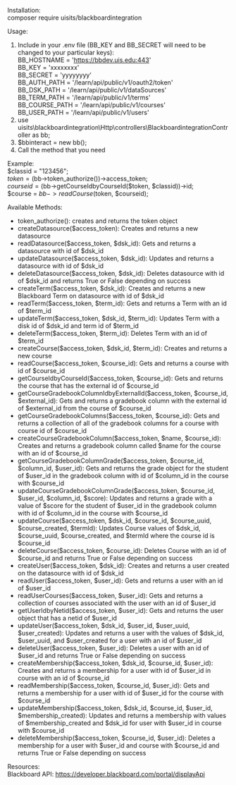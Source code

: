 Installation:  
composer require uisits/blackboardintegration  

Usage:  
1. Include in your .env file (BB_KEY and BB_SECRET will need to be changed to your particular keys):   
	BB_HOSTNAME = 'https://bbdev.uis.edu:443'   
	BB_KEY = 'xxxxxxxx'    
	BB_SECRET = 'yyyyyyyy'   
	BB_AUTH_PATH = '/learn/api/public/v1/oauth2/token'   
	BB_DSK_PATH = '/learn/api/public/v1/dataSources'   
	BB_TERM_PATH = '/learn/api/public/v1/terms'   
	BB_COURSE_PATH = '/learn/api/public/v1/courses'   
	BB_USER_PATH = '/learn/api/public/v1/users'   
2. use uisits\blackboardintegration\Http\controllers\BlackboardintegrationController as bb;  
3. $bbinteract = new bb();  
4. Call the method that you need  

Example:   
$classid = "123456";   
$token = ($bb->token_authorize())->access_token;  
$courseid = ($bb->getCourseIdbyCourseId($token, $classid))->id;  
$course = $bb->readCourse($token, $courseid);  

Available Methods:  
- token_authorize(): creates and returns the token object
- createDatasource($access_token): Creates and returns a new datasource 
- readDatasource($access_token, $dsk_id): Gets and returns a datasource with id of $dsk_id
- updateDatasource($access_token, $dsk_id): Updates and returns a datasource with id of $dsk_id
- deleteDatasource($access_token, $dsk_id): Deletes datasource with id of $dsk_id and returns True or False depending on success
- createTerm($access_token, $dsk_id): Creates and returns a new Blackboard Term on datasource with id of $dsk_id
- readTerm($access_token, $term_id): Gets and returns a Term with an id of $term_id
- updateTerm($access_token, $dsk_id, $term_id): Updates Term with a disk id of $dsk_id and term id of $term_id
- deleteTerm($access_token, $term_id): Deletes Term with an id of $term_id
- createCourse($access_token, $dsk_id, $term_id): Creates and returns a new course 
- readCourse($access_token, $course_id): Gets and returns a course with id of $course_id
- getCourseIdbyCourseId($access_token, $course_id): Gets and returns the course that has the external id of $course_id
- getCourseGradebookColumnIdbyExternalId($access_token, $course_id, $external_id): Gets and returns a gradebook column with the external id of $external_id from the course of $course_id
- getCourseGradebookColumns($access_token, $course_id): Gets and returns a collection of all of the gradebook columns for a course with course id of $course_id
- createCourseGradebookColumn($access_token, $name, $course_id): Creates and returns a gradebook column called $name for the course with an id of $course_id
- getCourseGradebookColumnGrade($access_token, $course_id, $column_id, $user_id): Gets and returns the grade object for the student of $user_id in the gradebook column with id of $column_id in the course with $course_id
- updateCourseGradebookColumnGrade($access_token, $course_id, $user_id, $column_id, $score): Updates and returns a grade with a value of $score for the student of $user_id in the gradebook column with id of $column_id in the course with $course_id
- updateCourse($access_token, $dsk_id, $course_id, $course_uuid, $course_created, $termId): Updates Course values of $dsk_id, $course_uuid, $course_created, and $termId where the course id is $course_id
- deleteCourse($access_token, $course_id): Deletes Course with an id of $course_id and returns True or False depending on success
- createUser($access_token, $dsk_id): Creates and returns a user created on the datasource with id of $dsk_id
- readUser($access_token, $user_id): Gets and returns a user with an id of $user_id
- readUserCourses($access_token, $user_id): Gets and returns a collection of courses associated with the user with an id of $user_id
- getUserIdbyNetid($access_token, $user_id): Gets and returns the user object that has a netid of $user_id
- updateUser($access_token, $dsk_id, $user_id, $user_uuid, $user_created): Updates and returns a user with the values of $dsk_id, $user_uuid, and $user_created for a user with an id of $user_id
- deleteUser($access_token, $user_id): Deletes a user with an id of $user_id and returns True or False depending on success
- createMembership($access_token, $dsk_id, $course_id, $user_id): Creates and returns a membership for a user with id of $user_id in course with an id of $course_id
- readMembership($access_token, $course_id, $user_id): Gets and returns a membership for a user with id of $user_id for the course with $course_id
- updateMembership($access_token, $dsk_id, $course_id, $user_id, $membership_created): Updates and returns a membership with values of $membership_created and $dsk_id for user with $user_id in course with $course_id
- deleteMembership($access_token, $course_id, $user_id): Deletes a membership for a user with $user_id and course with $course_id and returns True or False depending on success

Resources:  
Blackboard API: https://developer.blackboard.com/portal/displayApi
